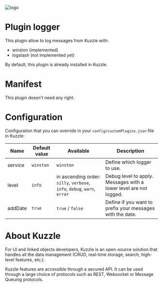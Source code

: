 ![logo](https://github.com/kuzzleio/kuzzle/blob/master/docs/images/logo.png)

# Plugin logger

This plugin allow to log messages from Kuzzle with:
* winston (implemented)
* logstash (not implemented yet)

By default, this plugin is already installed in Kuzzle.

# Manifest

This plugin doesn't need any right.

# Configuration

Configuration that you can override in your `config/customPlugins.json` file in Kuzzle:

| Name | Default value | Available | Description                 |
|------|---------------|-----------|-----------------------------|
| service  | `winston`     | `winston` | Define which logger to use. |
| level | `info`   | in ascending order: `silly`, `verbose`, `info`, `debug`, `warn`, `error` | Debug level to apply. Messages with a lower level are not logged. |
| addDate | `true` | `true` / `false` | Define if you want to prefix your messages with the date. |

# About Kuzzle

For UI and linked objects developers, Kuzzle is an open-source solution that handles all the data management
(CRUD, real-time storage, search, high-level features, etc;).

Kuzzle features are accessible through a secured API. It can be used through a large choice of protocols such as REST, Websocket or Message Queuing protocols.